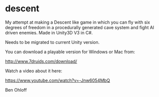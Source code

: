 # descent

My attempt at making a Descent like game in which you can fly with six degrees of freedom in a procedurally generated cave system and fight AI driven enemies. Made in Unity3D V3 in C#.

Needs to be migrated to current Unity version.

You can download a playable version for Windows or Mac from:

http://www.7druids.com/download/

Watch a video about it here:

https://www.youtube.com/watch?v=-Jnw6054MbQ

Ben Ohloff
